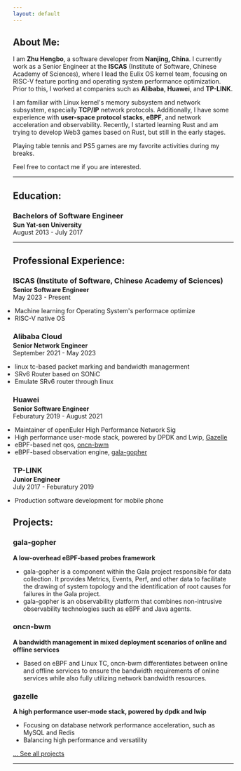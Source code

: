 ```yaml
---
layout: default
---
```

## About Me:

I am **Zhu Hengbo**, a software developer from **Nanjing, China**. I currently work as a Senior Engineer at the **ISCAS** (Institute of Software, Chinese Academy of Sciences), where I lead the Eulix OS kernel team, focusing on RISC-V feature porting and operating system performance optimization. Prior to this, I worked at companies such as **Alibaba**, **Huawei**, and **TP-LINK**.

I am familiar with Linux kernel's memory subsystem and network subsystem, especially **TCP/IP** network protocols. Additionally, I have some experience with **user-space protocol stacks**, **eBPF**, and network acceleration and observability. Recently, I started learning Rust and am trying to develop Web3 games based on Rust, but still in the early stages.

Playing table tennis and PS5 games are my favorite activities during my breaks.

Feel free to contact me if you are interested.

---

## Education:

<h3 style="margin-bottom:2px;">Bachelors of Software Engineer</h3>
<h4 style="margin:0;">Sun Yat-sen University</h4>
August 2013 - July 2017

---

## Professional Experience:

<h3 style="margin-bottom:2px;">ISCAS (Institute of Software, Chinese Academy of Sciences)</h3>
<p style="margin:0;"><b>Senior Software Engineer</b><br>
May 2023 - Present</p>
<ul style="margin-left: -1.4em;">
  <li>Machine learning for Operating System's performace optimize</li>
  <li>RISC-V native OS</li>
</ul>

<h3 style="margin-bottom:2px;">Alibaba Cloud</h3>
<p style="margin:0;"><b>Senior Network Engineer</b><br>
September 2021 - May 2023</p>
<ul style="margin-left: -1.4em;">
  <li>linux tc-based packet marking and bandwidth managerment </li>
  <li>SRv6 Router based on SONiC</li>
  <li>Emulate SRv6 router through linux</li>
</ul>

<h3 style="margin-bottom:2px;">Huawei</h3>
<p style="margin:0;"><b>Senior Software Engineer</b><br>
Feburatury 2019 - August 2021</p>
<ul style="margin-left: -1.4em;">
  <li>Maintainer of openEuler High Performance Network Sig</li>
  <li>High performance user-mode stack, powered by DPDK and Lwip, <a href="https://gitee.com/openeuler/gazelle">Gazelle</a></li>
  <li>eBPF-based net qos, <a href="https://gitee.com/openeuler/oncn-bwm">oncn-bwm</a></li>
  <li>eBPF-based observation engine, <a href="https://gitee.com/openeuler/gala-gopher">gala-gopher</a></li>
</ul>

<h3 style="margin-bottom:2px;">TP-LINK</h3>
<p style="margin:0;"><b>Junior Engineer</b><br>
July 2017 - Feburatury 2019</p>
<ul style="margin-left: -1.4em;">
  <li>Production software development for mobile phone</li>
</ul>

## Projects:

<div class="card">
  <h3>gala-gopher</h3>
  <p><b>A low-overhead eBPF-based probes framework</b></p>
  <ul>
    <li>gala-gopher is a component within the Gala project responsible for data collection. It provides Metrics, Events, Perf, and other data to facilitate the drawing of system topology and the identification of root causes for failures in the Gala project. </li>
    <li>gala-gopher is an observability platform that combines non-intrusive observability technologies such as eBPF and Java agents.</li>
  </ul>
  <a href="https://gitee.com/openeuler/gala-gopher"><span class="card-link-spanner"></span></a>
</div>

<div class="card">
  <h3>oncn-bwm</h3>
  <p><b>A bandwidth management in mixed deployment scenarios of online and offline services</b></p>
  <ul>
    <li>Based on eBPF and Linux TC, oncn-bwm differentiates between online and offline services to ensure the bandwidth requirements of online services while also fully utilizing network bandwidth resources.</li>
  </ul>
  <a href="https://gitee.com/openeuler/oncn-bwm"><span class="card-link-spanner"></span></a>
</div>

<div class="card">
  <h3>gazelle</h3>
  <p><b>A high performance user-mode stack, powered by dpdk and lwip</b></p>
  <ul>
    <li>Focusing on database network performance acceleration, such as MySQL and Redis</li>
    <li>Balancing high performance and versatility</li>
  </ul>
  <a href="https://gitee.com/openeuler/gazelle"><span class="card-link-spanner"></span></a>
</div>

[... See all projects](./projects)

---
